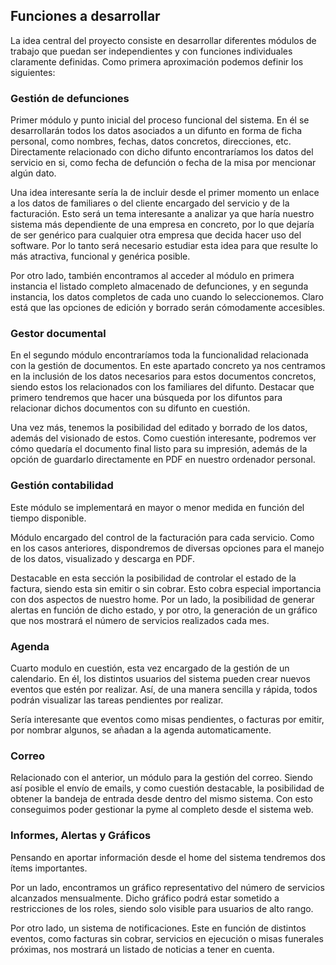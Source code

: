 ## Funciones a desarrollar 

La idea central del proyecto consiste en desarrollar diferentes módulos de trabajo que puedan ser independientes y con funciones individuales claramente definidas. Como primera aproximación podemos definir los siguientes:

### Gestión de defunciones

Primer módulo y punto inicial del proceso funcional del sistema. En él se desarrollarán todos los datos asociados a un difunto en forma de ficha personal, como nombres, fechas, datos concretos, direcciones, etc. Directamente relacionado con dicho difunto encontraríamos los datos del servicio en si, como fecha de defunción o fecha de la misa por mencionar algún dato.

Una idea interesante sería la de incluir desde el primer momento un enlace a los datos de familiares o del cliente encargado del servicio y de la facturación. Esto será un tema interesante a analizar ya que haría nuestro sistema más dependiente de una empresa en concreto, por lo que dejaría de ser genérico para cualquier otra empresa que decida hacer uso del software. Por lo tanto será necesario estudiar esta idea para que resulte lo más atractiva, funcional y genérica posible.

Por otro lado, también encontramos al acceder al módulo en primera instancia el listado completo almacenado de defunciones, y en segunda instancia, los datos completos de cada uno cuando lo seleccionemos. Claro está que las opciones de edición y borrado serán cómodamente accesibles.

### Gestor documental

En el segundo módulo encontraríamos toda la funcionalidad relacionada con la gestión de documentos. En este apartado concreto ya nos centramos en la inclusión de los datos necesarios para estos documentos concretos, siendo estos los relacionados con los familiares del difunto. Destacar que primero tendremos que hacer una búsqueda por los difuntos para relacionar dichos documentos con su difunto en cuestión.

Una vez más, tenemos la posibilidad del editado y borrado de los datos, además del visionado de estos. Como cuestión interesante, podremos ver cómo quedaría el documento final listo para su impresión, además de la opción de guardarlo directamente en PDF en nuestro ordenador personal.

### Gestión contabilidad

Este módulo se implementará en mayor o menor medida en función del tiempo disponible.

Módulo encargado del control de la facturación para cada servicio. Como en los casos anteriores, dispondremos de diversas opciones para el manejo de los datos, visualizado y descarga en PDF.

Destacable en esta sección la posibilidad de controlar el estado de la factura, siendo esta sin emitir o sin cobrar. Esto cobra especial importancia con dos aspectos de nuestro home. Por un lado, la posibilidad de generar alertas en función de dicho estado, y por otro, la generación de un gráfico que nos mostrará el número de servicios realizados cada mes.

### Agenda

Cuarto modulo en cuestión, esta vez encargado de la gestión de un calendario. En él, los distintos usuarios del sistema pueden crear nuevos eventos que estén por realizar. Así, de una manera sencilla y rápida, todos podrán visualizar las tareas pendientes por realizar.

Sería interesante que eventos como misas pendientes, o facturas por emitir, por nombrar algunos, se añadan a la agenda automaticamente.

### Correo

Relacionado con el anterior, un módulo para la gestión del correo. Siendo así posible el envío de emails, y como cuestión destacable, la posibilidad de obtener la bandeja de entrada desde dentro del mismo sistema. Con esto conseguimos poder gestionar la pyme al completo desde el sistema web.

### Informes, Alertas y Gráficos

Pensando en aportar información desde el home del sistema tendremos dos ítems importantes.

Por un lado, encontramos un gráfico representativo del número de servicios alcanzados mensualmente. Dicho gráfico podrá estar sometido a restricciones de los roles, siendo solo visible para usuarios de alto rango.

Por otro lado, un sistema de notificaciones. Este en función de distintos eventos, como facturas sin cobrar, servicios en ejecución o misas funerales próximas, nos mostrará un listado de noticias a tener en cuenta.
